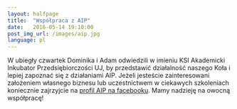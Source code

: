```yaml
---
layout: halfpage
title:  "Współpraca z AIP"
date:   2016-05-14 19:10:00
post_img_url: /images/aip.jpg
language: pl
---
```

W ubiegły czwartek Dominika i Adam odwiedzili w imieniu KSI Akademicki Inkubator Przedsiębiorczości UJ, by przedstawić działalność naszego Koła i lepiej zapoznać się z działaniami AIP. Jeżeli jesteście zainteresowani założeniem własnego biznesu lub uczestnictwem w ciekawych szkoleniach koniecznie zajrzyjcie na  [profil AIP na facebooku](https://www.facebook.com/uj.aip/). Mamy nadzieję na owocną współpracę!

